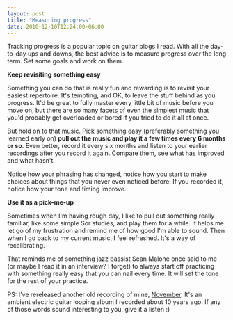 ```yaml
---
layout: post
title: "Measuring progress"
date: 2010-12-10T12:24:00-06:00
---
```


Tracking progress is a popular topic on guitar blogs I read. With all the day-to-day ups and downs, the best advice is to measure progress over the long term. Set some goals and work on them.


**Keep revisiting something easy**


Something you can do that is really fun and rewarding is to revisit your easiest repertoire. It's tempting, and OK, to leave the stuff behind as you progress. It'd be great to fully master every little bit of music before you move on, but there are so many facets of even the simplest music that you'd probably get overloaded or bored if you tried to do it all at once.


But hold on to that music. Pick something easy (preferably something you learned early on) **pull out the music and play it a few times every 6 months or so**. Even better, record it every six months and listen to your earlier recordings after you record it again. Compare them, see what has improved and what hasn't.


Notice how your phrasing has changed, notice how you start to make choices about things that you never even noticed before.  If you recorded it, notice how your tone and timing improve.


**Use it as a pick-me-up**


Sometimes when I'm having rough day, I like to pull out something really familiar, like some simple Sor studies, and play them for a while. It helps me let go of my frustration and remind me of how good I'm able to sound. Then when I go back to my current music, I feel refreshed. It's a way of recalibrating. 


That reminds me of something jazz bassist Sean Malone once said to me (or maybe I read it in an interview? I forget)  to always start off practicing with something really easy that you can  nail every time. It will set the tone for the rest of your practice.


PS: I've rereleased another old recording of mine, <a href="http://glissant.bandcamp.com/album/november">November</a>. It's an ambient electric guitar looping album I recorded about 10 years ago. If any of those words sound interesting to you, give it a listen :)

